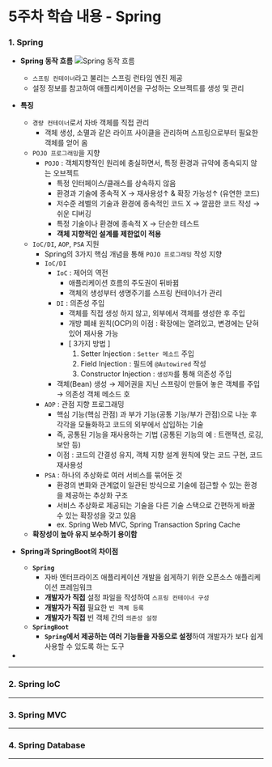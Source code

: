 # 5주차 학습 내용 - Spring

### 1. Spring
  + **Spring 동작 흐름**
    ![Spring 동작 흐름](https://img1.daumcdn.net/thumb/R1280x0/?scode=mtistory2&fname=https%3A%2F%2Fblog.kakaocdn.net%2Fdn%2FDQ1tN%2Fbtr7gz3jzX7%2FxQYXXXZYNvs4iN02Uwt6lk%2Fimg.png)
    + `스프링 컨테이너`라고 불리는 스프링 런타임 엔진 제공
    + 설정 정보를 참고하여 애플리케이션을 구성하는 오브젝트를 생성 및 관리
  
  + **특징**
    + `경량 컨테이너`로서 자바 객체를 직접 관리
      + 객체 생성, 소멸과 같은 라이프 사이클을 관리하며 스프링으로부터 필요한 객체를 얻어 옴
    + `POJO 프로그래밍`을 지향
      + `POJO` : 객체지향적인 원리에 충실하면서, 특정 환경과 규약에 종속되지 않는 오브젝트
        + 특정 인터페이스/클래스를 상속하지 않음
        + 환경과 기술에 종속적 X &rarr; 재사용성↑ & 확장 가능성↑ (유연한 코드)
        + 저수준 레벨의 기술과 환경에 종속적인 코드 X &rarr; 깔끔한 코드 작성 &rarr; 쉬운 디버깅
        + 특정 기술이나 환경에 종속적 X &rarr; 단순한 테스트
        + **객체 지향적인 설계를 제한없이 적용**
    + `IoC/DI`, `AOP`, `PSA` 지원
      + Spring의 3가지 핵심 개념을 통해 `POJO 프로그래밍` 작성 지향
      + `IoC/DI`
        + `IoC` : 제어의 역전
          + 애플리케이션 흐름의 주도권이 뒤바뀜
          + 객체의 생성부터 생명주기를 스프링 컨테이너가 관리
        + `DI` : 의존성 주입
          + 객체를 직접 생성 하지 않고, 외부에서 객체를 생성한 후 주입
          + 개방 폐쇄 원칙(OCP)의 이점 : 확장에는 열려있고, 변경에는 닫혀있어 재사용 가능
          + [ 3가지 방법 ]
            1. Setter Injection : `Setter 메소드` 주입
            2. Field Injection : 필드에 `@Autowired` 작성
            3. Constructor Injection : `생성자`를 통해 의존성 주입
        + 객체(Bean) 생성 &rarr; 제어권을 지닌 스프링이 만들어 놓은 객체를 주입 &rarr; 의존성 객체 메소드 호
      + `AOP` : 관점 지향 프로그래밍
        + 핵심 기능(핵심 관점) 과 부가 기능(공통 기능/부가 관점)으로 나눈 후 각각을 모듈화하고 코드의 외부에서 삽입하는 기술
        + 즉, 공통된 기능을 재사용하는 기법 (공통된 기능의 예 : 트랜잭션, 로깅, 보안 등)
        + 이점 : 코드의 간결성 유지, 객체 지향 설계 원칙에 맞는 코드 구현, 코드 재사용성
      + `PSA` : 하나의 추상화로 여러 서비스를 묶어둔 것
        + 환경의 변화와 관계없이 일관된 방식으로 기술에 접근할 수 있는 환경을 제공하는 추상화 구조
        + 서비스 추상화로 제공되는 기술을 다른 기술 스택으로 간편하게 바꿀 수 있는 확장성을 갖고 있음
        + ex. Spring Web MVC, Spring Transaction Spring Cache
    + **확장성이 높아 유지 보수하기 용이함**
      
  + **Spring과 SpringBoot의 차이점**  
    + **`Spring`**
      + 자바 엔터프라이즈 애플리케이션 개발을 쉽게하기 위한 오픈소스 애플리케이션 프레임워크
      + **개발자가 직접** 설정 파일을 작성하여 `스프링 컨테이너 구성`
      + **개발자가 직접** 필요한 `빈 객체 등록`
      + **개발자가 직접** 빈 객체 간의 `의존성 설정`
    + **`SpringBoot`**
      + **`Spring`에서 제공하는 여러 기능들을 자동으로 설정**하여 개발자가 보다 쉽게 사용할 수 있도록 하는 도구
  
  + 
--- 
### 2. Spring IoC
--- 
### 3. Spring MVC
--- 
### 4. Spring Database
--- 
